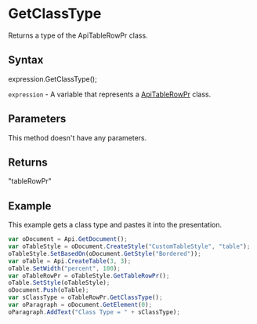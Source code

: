 # GetClassType

Returns a type of the ApiTableRowPr class.

## Syntax

expression.GetClassType();

`expression` - A variable that represents a [ApiTableRowPr](../ApiTableRowPr.md) class.

## Parameters

This method doesn't have any parameters.

## Returns

"tableRowPr"

## Example

This example gets a class type and pastes it into the presentation.

```javascript
var oDocument = Api.GetDocument();
var oTableStyle = oDocument.CreateStyle("CustomTableStyle", "table");
oTableStyle.SetBasedOn(oDocument.GetStyle("Bordered"));
var oTable = Api.CreateTable(3, 3);
oTable.SetWidth("percent", 100);
var oTableRowPr = oTableStyle.GetTableRowPr();
oTable.SetStyle(oTableStyle);
oDocument.Push(oTable);
var sClassType = oTableRowPr.GetClassType();
var oParagraph = oDocument.GetElement(0);
oParagraph.AddText("Class Type = " + sClassType);
```
